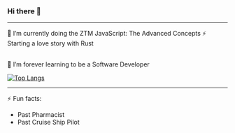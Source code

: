 ### Hi there 👋

<!--
**TemidoRocha/TemidoRocha** is a ✨ _special_ ✨ repository because its `README.md` (this file) appears on your GitHub profile.

Here are some ideas to get you started:

- 🔭 I’m currently working on ...
- 🌱 I’m currently learning ...
- 👯 I’m looking to collaborate on ...
- 🤔 I’m looking for help with ...
- 💬 Ask me about ...
- 📫 How to reach me: ...
- 😄 Pronouns: ...
- ⚡ Fun fact: ...
-->

<hr>

🔭 I’m currently doing the ZTM JavaScript: The Advanced Concepts
⚡ Starting a love story with Rust

<br>
🌱 I’m forever learning to be a Software Developer

[![Top Langs](https://github-readme-stats.vercel.app/api/top-langs/?username=temidorocha&hide_title&hide_border&theme=dracula&layout=compact)](https://github.com/temidorocha/github-readme-stats)

<hr>

⚡ Fun facts:
- Past Pharmacist
- Past Cruise Ship Pilot
